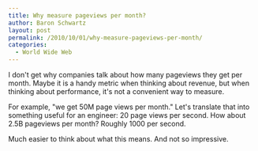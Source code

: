 ```yaml
---
title: Why measure pageviews per month?
author: Baron Schwartz
layout: post
permalink: /2010/10/01/why-measure-pageviews-per-month/
categories:
  - World Wide Web
---
```

I don't get why companies talk about how many pageviews they get per month. Maybe it is a handy metric when thinking about revenue, but when thinking about performance, it's not a convenient way to measure.

For example, "we get 50M page views per month." Let's translate that into something useful for an engineer: 20 page views per second. How about 2.5B pageviews per month? Roughly 1000 per second.

Much easier to think about what this means. And not so impressive.
